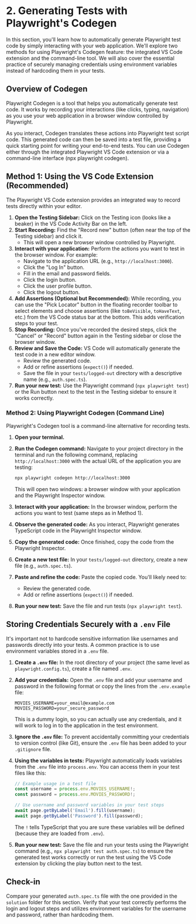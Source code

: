 # 2. Generating Tests with Playwright's Codegen

In this section, you'll learn how to automatically generate Playwright test code by simply interacting with your web application. We'll explore two methods for using Playwright's Codegen feature: the integrated VS Code extension and the command-line tool. We will also cover the essential practice of securely managing credentials using environment variables instead of hardcoding them in your tests.

## Overview of Codegen

Playwright Codegen is a tool that helps you automatically generate test code. It works by recording your interactions (like clicks, typing, navigation) as you use your web application in a browser window controlled by Playwright.

As you interact, Codegen translates these actions into Playwright test script code. This generated code can then be saved into a test file, providing a quick starting point for writing your end-to-end tests. You can use Codegen either through the integrated Playwright VS Code extension or via a command-line interface (npx playwright codegen).

## Method 1: Using the VS Code Extension (Recommended)

The Playwright VS Code extension provides an integrated way to record tests directly within your editor.

1.  **Open the Testing Sidebar:** Click on the Testing icon (looks like a beaker) in the VS Code Activity Bar on the left.
2.  **Start Recording:** Find the "Record new" button (often near the top of the Testing sidebar) and click it.
    *   This will open a new browser window controlled by Playwright.
3.  **Interact with your application:** Perform the actions you want to test in the browser window. For example:
    *   Navigate to the application URL (e.g., `http://localhost:3000`).
    *   Click the "Log In" button.
    *   Fill in the email and password fields.
    *   Click the login button.
    *   Click the user profile button.
    *   Click the logout button.
4.  **Add Assertions (Optional but Recommended):** While recording, you can use the "Pick Locator" button in the floating recorder toolbar to select elements and choose assertions (like `toBeVisible`, `toHaveText`, etc.) from the VS Code status bar at the bottom. This adds verification steps to your test.
5.  **Stop Recording:** Once you've recorded the desired steps, click the "Cancel" or "Record" button again in the Testing sidebar or close the browser window.
6.  **Review and Save the Code:** VS Code will automatically generate the test code in a new editor window.
    *   Review the generated code.
    *   Add or refine assertions (`expect()`) if needed.
    *   Save the file in your `tests/logged-out` directory with a descriptive name (e.g., `auth.spec.ts`).
7.  **Run your new test:** Use the Playwright command (`npx playwright test`) or the Run button next to the test in the Testing sidebar to ensure it works correctly.

### Method 2: Using Playwright Codegen (Command Line)

Playwright's Codegen tool is a command-line alternative for recording tests.

1.  **Open your terminal.**
2.  **Run the Codegen command:**
    Navigate to your project directory in the terminal and run the following command, replacing `http://localhost:3000` with the actual URL of the application you are testing:

    ```bash
    npx playwright codegen http://localhost:3000
    ```

    This will open two windows: a browser window with your application and the Playwright Inspector window.

3.  **Interact with your application:**
    In the browser window, perform the actions you want to test (same steps as in Method 1).
4.  **Observe the generated code:**
    As you interact, Playwright generates TypeScript code in the Playwright Inspector window.
5.  **Copy the generated code:**
    Once finished, copy the code from the Playwright Inspector.
6.  **Create a new test file:**
    In your `tests/logged-out` directory, create a new file (e.g., `auth.spec.ts`).
7.  **Paste and refine the code:**
    Paste the copied code. You'll likely need to:
    *   Review the generated code.
    *   Add or refine assertions (`expect()`) if needed.
8.  **Run your new test:**
    Save the file and run tests (`npx playwright test`).

## Storing Credentials Securely with a `.env` File

It's important not to hardcode sensitive information like usernames and passwords directly into your tests. A common practice is to use environment variables stored in a `.env` file.

1.  **Create a `.env` file:**
    In the root directory of your project (the same level as `playwright.config.ts`), create a file named `.env`.

2.  **Add your credentials:**
    Open the `.env` file and add your username and password in the following format or copy the lines from the `.env.example` file:

    ```dotenv
    MOVIES_USERNAME=your_email@example.com
    MOVIES_PASSWORD=your_secure_password
    ```
    This is a dummy login, so you can actually use any credentials, and it will work to log in to the application in the test environment.

3.  **Ignore the `.env` file:**
    To prevent accidentally committing your credentials to version control (like Git), ensure the `.env` file has been added to your `.gitignore` file.

4.  **Using the variables in tests:**
    Playwright automatically loads variables from the `.env` file into `process.env`. You can access them in your test files like this:

    ```typescript
    // Example usage in a test file
    const username = process.env.MOVIES_USERNAME!;
    const password = process.env.MOVIES_PASSWORD!;

    // Use username and password variables in your test steps
    await page.getByLabel('Email').fill(username);
    await page.getByLabel('Password').fill(password);
    ```
    The `!` tells TypeScript that you are sure these variables will be defined (because they are loaded from `.env`).

5.  **Run your new test:**
    Save the file and run your tests using the Playwright command (e.g., `npx playwright test auth.spec.ts`) to ensure the generated test works correctly or run the test using the VS Code extension by clicking the play button next to the test.

## Check-in

Compare your generated `auth.spec.ts` file with the one provided in the `solution` folder for this section. Verify that your test correctly performs the login and logout steps and utilizes environment variables for the username and password, rather than hardcoding them.

